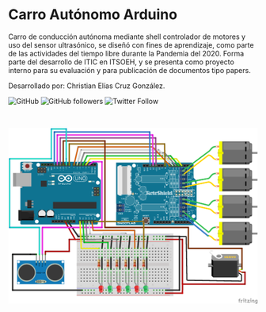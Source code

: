 # Carro Autónomo Arduino
Carro de conducción autónoma mediante shell controlador de motores y uso del sensor ultrasónico, se diseñó con fines de aprendizaje, como parte de las actividades del tiempo libre durante la Pandemia del 2020. Forma parte del desarrollo de ITIC en ITSOEH, y se presenta como proyecto interno para su evaluación y para publicación de documentos tipo papers.

Desarrollado por: Christian Elías Cruz González.

![GitHub](https://img.shields.io/github/license/ChristianECG/CarroAutonomoArduino)
![GitHub followers](https://img.shields.io/github/followers/ChristianECG?label=Follow)
![Twitter Follow](https://img.shields.io/twitter/follow/ChristianECG_?label=Follow)

<br>

![Diagrama](Diagrama.png)
